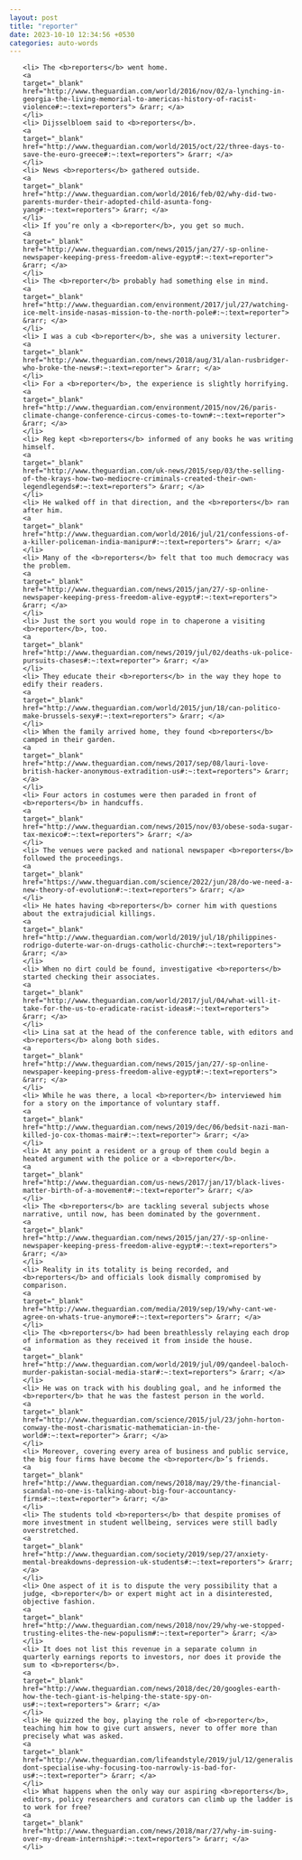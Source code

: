 ```yaml
---
layout: post
title: "reporter"
date: 2023-10-10 12:34:56 +0530
categories: auto-words
---
```

<ol>

    <li> The <b>reporters</b> went home.
    <a 
    target="_blank" 
    href="http://www.theguardian.com/world/2016/nov/02/a-lynching-in-georgia-the-living-memorial-to-americas-history-of-racist-violence#:~:text=reporters"> &rarr; </a>
    </li>
    <li> Dijsselbloem said to <b>reporters</b>.
    <a 
    target="_blank" 
    href="http://www.theguardian.com/world/2015/oct/22/three-days-to-save-the-euro-greece#:~:text=reporters"> &rarr; </a>
    </li>
    <li> News <b>reporters</b> gathered outside.
    <a 
    target="_blank" 
    href="http://www.theguardian.com/world/2016/feb/02/why-did-two-parents-murder-their-adopted-child-asunta-fong-yang#:~:text=reporters"> &rarr; </a>
    </li>
    <li> If you’re only a <b>reporter</b>, you get so much.
    <a 
    target="_blank" 
    href="http://www.theguardian.com/news/2015/jan/27/-sp-online-newspaper-keeping-press-freedom-alive-egypt#:~:text=reporter"> &rarr; </a>
    </li>
    <li> The <b>reporter</b> probably had something else in mind.
    <a 
    target="_blank" 
    href="http://www.theguardian.com/environment/2017/jul/27/watching-ice-melt-inside-nasas-mission-to-the-north-pole#:~:text=reporter"> &rarr; </a>
    </li>
    <li> I was a cub <b>reporter</b>, she was a university lecturer.
    <a 
    target="_blank" 
    href="http://www.theguardian.com/news/2018/aug/31/alan-rusbridger-who-broke-the-news#:~:text=reporter"> &rarr; </a>
    </li>
    <li> For a <b>reporter</b>, the experience is slightly horrifying.
    <a 
    target="_blank" 
    href="http://www.theguardian.com/environment/2015/nov/26/paris-climate-change-conference-circus-comes-to-town#:~:text=reporter"> &rarr; </a>
    </li>
    <li> Reg kept <b>reporters</b> informed of any books he was writing himself.
    <a 
    target="_blank" 
    href="http://www.theguardian.com/uk-news/2015/sep/03/the-selling-of-the-krays-how-two-mediocre-criminals-created-their-own-legendlegends#:~:text=reporters"> &rarr; </a>
    </li>
    <li> He walked off in that direction, and the <b>reporters</b> ran after him.
    <a 
    target="_blank" 
    href="http://www.theguardian.com/world/2016/jul/21/confessions-of-a-killer-policeman-india-manipur#:~:text=reporters"> &rarr; </a>
    </li>
    <li> Many of the <b>reporters</b> felt that too much democracy was the problem.
    <a 
    target="_blank" 
    href="http://www.theguardian.com/news/2015/jan/27/-sp-online-newspaper-keeping-press-freedom-alive-egypt#:~:text=reporters"> &rarr; </a>
    </li>
    <li> Just the sort you would rope in to chaperone a visiting <b>reporter</b>, too.
    <a 
    target="_blank" 
    href="http://www.theguardian.com/news/2019/jul/02/deaths-uk-police-pursuits-chases#:~:text=reporter"> &rarr; </a>
    </li>
    <li> They educate their <b>reporters</b> in the way they hope to edify their readers.
    <a 
    target="_blank" 
    href="http://www.theguardian.com/world/2015/jun/18/can-politico-make-brussels-sexy#:~:text=reporters"> &rarr; </a>
    </li>
    <li> When the family arrived home, they found <b>reporters</b> camped in their garden.
    <a 
    target="_blank" 
    href="http://www.theguardian.com/news/2017/sep/08/lauri-love-british-hacker-anonymous-extradition-us#:~:text=reporters"> &rarr; </a>
    </li>
    <li> Four actors in costumes were then paraded in front of <b>reporters</b> in handcuffs.
    <a 
    target="_blank" 
    href="http://www.theguardian.com/news/2015/nov/03/obese-soda-sugar-tax-mexico#:~:text=reporters"> &rarr; </a>
    </li>
    <li> The venues were packed and national newspaper <b>reporters</b> followed the proceedings.
    <a 
    target="_blank" 
    href="https://www.theguardian.com/science/2022/jun/28/do-we-need-a-new-theory-of-evolution#:~:text=reporters"> &rarr; </a>
    </li>
    <li> He hates having <b>reporters</b> corner him with questions about the extrajudicial killings.
    <a 
    target="_blank" 
    href="http://www.theguardian.com/world/2019/jul/18/philippines-rodrigo-duterte-war-on-drugs-catholic-church#:~:text=reporters"> &rarr; </a>
    </li>
    <li> When no dirt could be found, investigative <b>reporters</b> started checking their associates.
    <a 
    target="_blank" 
    href="http://www.theguardian.com/world/2017/jul/04/what-will-it-take-for-the-us-to-eradicate-racist-ideas#:~:text=reporters"> &rarr; </a>
    </li>
    <li> Lina sat at the head of the conference table, with editors and <b>reporters</b> along both sides.
    <a 
    target="_blank" 
    href="http://www.theguardian.com/news/2015/jan/27/-sp-online-newspaper-keeping-press-freedom-alive-egypt#:~:text=reporters"> &rarr; </a>
    </li>
    <li> While he was there, a local <b>reporter</b> interviewed him for a story on the importance of voluntary staff.
    <a 
    target="_blank" 
    href="http://www.theguardian.com/news/2019/dec/06/bedsit-nazi-man-killed-jo-cox-thomas-mair#:~:text=reporter"> &rarr; </a>
    </li>
    <li> At any point a resident or a group of them could begin a heated argument with the police or a <b>reporter</b>.
    <a 
    target="_blank" 
    href="http://www.theguardian.com/us-news/2017/jan/17/black-lives-matter-birth-of-a-movement#:~:text=reporter"> &rarr; </a>
    </li>
    <li> The <b>reporters</b> are tackling several subjects whose narrative, until now, has been dominated by the government.
    <a 
    target="_blank" 
    href="http://www.theguardian.com/news/2015/jan/27/-sp-online-newspaper-keeping-press-freedom-alive-egypt#:~:text=reporters"> &rarr; </a>
    </li>
    <li> Reality in its totality is being recorded, and <b>reporters</b> and officials look dismally compromised by comparison.
    <a 
    target="_blank" 
    href="http://www.theguardian.com/media/2019/sep/19/why-cant-we-agree-on-whats-true-anymore#:~:text=reporters"> &rarr; </a>
    </li>
    <li> The <b>reporters</b> had been breathlessly relaying each drop of information as they received it from inside the house.
    <a 
    target="_blank" 
    href="http://www.theguardian.com/world/2019/jul/09/qandeel-baloch-murder-pakistan-social-media-star#:~:text=reporters"> &rarr; </a>
    </li>
    <li> He was on track with his doubling goal, and he informed the <b>reporter</b> that he was the fastest person in the world.
    <a 
    target="_blank" 
    href="http://www.theguardian.com/science/2015/jul/23/john-horton-conway-the-most-charismatic-mathematician-in-the-world#:~:text=reporter"> &rarr; </a>
    </li>
    <li> Moreover, covering every area of business and public service, the big four firms have become the <b>reporter</b>’s friends.
    <a 
    target="_blank" 
    href="http://www.theguardian.com/news/2018/may/29/the-financial-scandal-no-one-is-talking-about-big-four-accountancy-firms#:~:text=reporter"> &rarr; </a>
    </li>
    <li> The students told <b>reporters</b> that despite promises of more investment in student wellbeing, services were still badly overstretched.
    <a 
    target="_blank" 
    href="http://www.theguardian.com/society/2019/sep/27/anxiety-mental-breakdowns-depression-uk-students#:~:text=reporters"> &rarr; </a>
    </li>
    <li> One aspect of it is to dispute the very possibility that a judge, <b>reporter</b> or expert might act in a disinterested, objective fashion.
    <a 
    target="_blank" 
    href="http://www.theguardian.com/news/2018/nov/29/why-we-stopped-trusting-elites-the-new-populism#:~:text=reporter"> &rarr; </a>
    </li>
    <li> It does not list this revenue in a separate column in quarterly earnings reports to investors, nor does it provide the sum to <b>reporters</b>.
    <a 
    target="_blank" 
    href="http://www.theguardian.com/news/2018/dec/20/googles-earth-how-the-tech-giant-is-helping-the-state-spy-on-us#:~:text=reporters"> &rarr; </a>
    </li>
    <li> He quizzed the boy, playing the role of <b>reporter</b>, teaching him how to give curt answers, never to offer more than precisely what was asked.
    <a 
    target="_blank" 
    href="http://www.theguardian.com/lifeandstyle/2019/jul/12/generalise-dont-specialise-why-focusing-too-narrowly-is-bad-for-us#:~:text=reporter"> &rarr; </a>
    </li>
    <li> What happens when the only way our aspiring <b>reporters</b>, editors, policy researchers and curators can climb up the ladder is to work for free?
    <a 
    target="_blank" 
    href="http://www.theguardian.com/news/2018/mar/27/why-im-suing-over-my-dream-internship#:~:text=reporters"> &rarr; </a>
    </li>